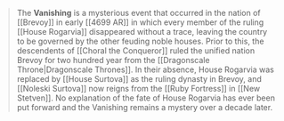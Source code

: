 > The **Vanishing** is a mysterious event that occurred in the nation of [[Brevoy]] in early [[4699 AR]] in which every member of the ruling [[House Rogarvia]] disappeared without a trace, leaving the country to be governed by the other feuding noble houses. Prior to this, the descendents of [[Choral the Conqueror]] ruled the unified nation Brevoy for two hundred year from the [[Dragonscale Throne|Dragonscale Thrones]]. In their absence, House Rogarvia was replaced by [[House Surtova]] as the ruling dynasty in Brevoy, and [[Noleski Surtova]] now reigns from the [[Ruby Fortress]] in [[New Stetven]]. No explanation of the fate of House Rogarvia has ever been put forward and the Vanishing remains a mystery over a decade later.







